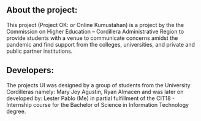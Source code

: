 ## About the project:

This project (Project OK: or Online Kumustahan) is a project by the the Commission on Higher Education – Cordillera Administrative Region to provide students with a venue to communicate concerns amidst the pandemic and find support from the colleges, universities, and private and public partner institutions.

## Developers:

The projects UI was designed by a group of students from the University Cordilleras namely:
Mary Joy Agustin,
Ryan Almacen
and was later on developed by:
Lester Pablo (Me)
in partial fulfillment of the CIT18 - Internship course for the Bachelor of Science in Information Technology degree.


